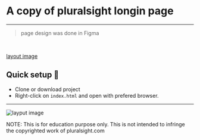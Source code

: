 # A copy of pluralsight longin page

<hr />

<blockquote>
    page design was done in Figma
</blockquote>

<br>

[layout image](dsdsdsddsd)

## Quick setup 🚀

-   Clone or download project
-   Right-click on `index.html` and open with prefered browser.
<hr />

![layput image](https://res.cloudinary.com/romie/image/upload/v1602118911/landing%20pages/Screenshot_SluralPright.png)

NOTE: This is for education purpose only. This is not intended to infringe the copyrighted work of pluralsight.com

